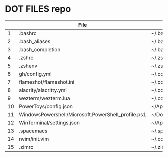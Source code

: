 # DOT FILES repo

|     | File                                               | Symlink path                                                   | OS      | Note |
| --- | -------------------------------------------------- | -------------------------------------------------------------- | ------- | ---- |
| 1   | .bashrc                                            | ~/.bashrc                                                      | Linux   |      |
| 2   | .bash_aliases                                      | ~/.bash_aliases                                                | Linux   |      |
| 3   | .bash_completion                                   | ~/.bash_completion                                             | Linux   |      |
| 4   | .zshrc                                             | ~/.zshrc                                                       | Linux   |      |
| 5   | .zshenv                                            | ~/.zshenv                                                      | Linux   |      |
| 6   | gh/config.yml                                      | ~/.config/gh/config.yml                                        | Linux   |      |
| 7   | flameshot/flameshot.ini                            | ~/.config/flameshot/flameshot.ini                              | Linux   |      |
| 8   | alacrity/alacritty.yml                             | ~/.config/alacritty/alacritty.yml                              | Linux   |      |
| 9   | wezterm/wezterm.lua                                | ~/.config/wezterm/wezterm.lua                                  | Linux   |      |
| 10  | PowerToys/config.json                              | ~/AppData/Local/Microsoft/PowerToys/settings.json              | Windows |      |
| 11  | WindowsPowershell/Microsoft.PowerShell_profile.ps1 | ~/Documents/WindowsPowerShell/Microsoft.PowerShell_profile.ps1 | Windows |      |
| 12  | WinTerminal/settings.json                          | ~/AppData/Local/Microsoft/Windows Terminal/settings.json       | Windows |      |
| 13  | .spacemacs                                         | ~/.spacemacs                                                   | Linux   |      |
| 14  | nvim/init.vim                                      | ~/.config/nvim/init.vim                                        | Linux   |      |
| 15  | .zimrc                                             | ~/.zimrc                                                       | Linux   |      |